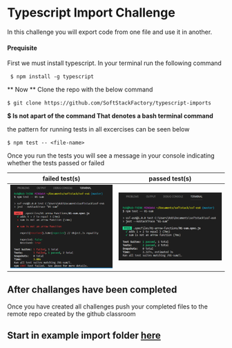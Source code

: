 # Typescript Import Challenge
In this challenge you will export code from one file and use it in another.

#### Prequisite
First we must install typescript. In your terminal run the following command
```
 $ npm install -g typescript
```
** Now ** Clone the repo with the below command
```
$ git clone https://github.com/SoftStackFactory/typescript-imports
```
**$ Is not apart of the command That denotes a bash terminal command**

the pattern for running tests in all excercises can be seen below
```
$ npm test -- <file-name>
```

Once you run the tests you will see a message in your console indicating whether the tests passed or failed


| **failed test(s)**  | **passed test(s)** |
| ------------- | ------------- |
|<img src="./screenshots/failed-test.png" width="400" />  | <img src="./screenshots/passed-test.png" width="400" />  |

## After challanges have been completed
Once you have created all challenges push your completed files to the remote repo created by the github classroom


## Start in example import folder [here](https://github.com/SoftStackFactory/typescript-imports/tree/master/example-import)
